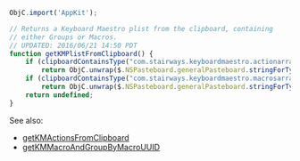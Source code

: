 
```js
ObjC.import('AppKit');

// Returns a Keyboard Maestro plist from the clipboard, containing
// either Groups or Macros.
// UPDATED: 2016/06/21 14:50 PDT
function getKMPlistFromClipboard() {
    if (clipboardContainsType("com.stairways.keyboardmaestro.actionarray"))
        return ObjC.unwrap($.NSPasteboard.generalPasteboard.stringForType('com.stairways.keyboardmaestro.actionarray'));
    if (clipboardContainsType("com.stairways.keyboardmaestro.macrosarray"))
        return ObjC.unwrap($.NSPasteboard.generalPasteboard.stringForType('com.stairways.keyboardmaestro.macrosarray'));
    return undefined;
}
```

See also:

* [getKMActionsFromClipboard](JXA%2FgetKMActionsPlistStringFromClipboard.md)
* [getKMMacroAndGroupByMacroUUID](JXA%2FgetKMMacroAndGroupByMacroUUID.md)